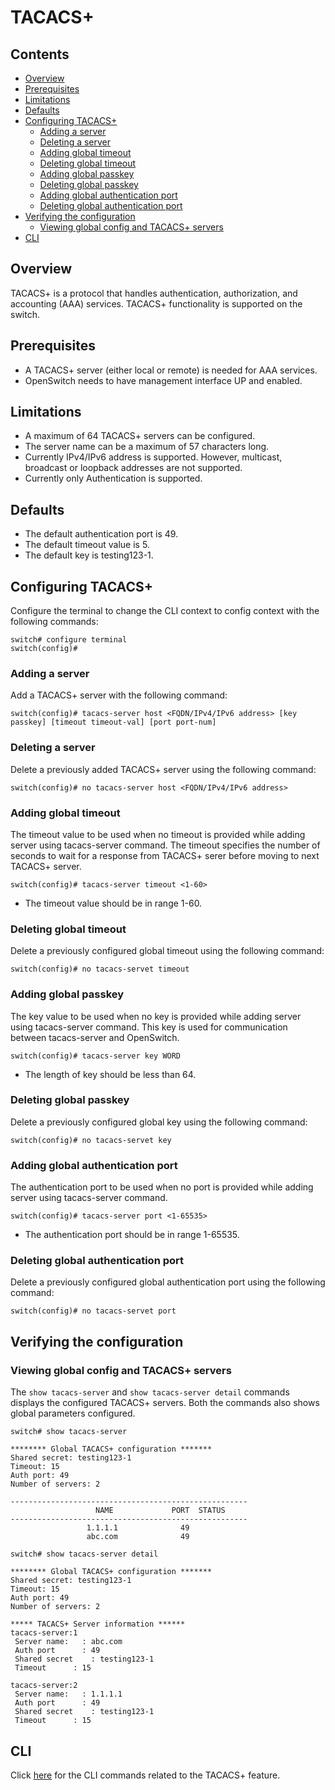 # TACACS+

## Contents

- [Overview](#overview)
- [Prerequisites](#prerequisites)
- [Limitations](#limitations)
- [Defaults](#defaults)
- [Configuring TACACS+](#configuring-tacacs)
  - [Adding a server](#adding-a-server)
  - [Deleting a server](#deleting-a-server)
  - [Adding global timeout](#adding-global-timeout)
  - [Deleting global timeout](#deleting-global-timeout)
  - [Adding global passkey](#adding-global-passkey)
  - [Deleting global passkey](#deleting-global-passkey)
  - [Adding global authentication port](#adding-global-authentication-port)
  - [Deleting global authentication port](#deleting-global-authentication-port)
- [Verifying the configuration](#verifying-the-configuration)
  - [Viewing global config and TACACS+ servers](#viewing-global-config-and-tacacs-servers)
- [CLI](#cli)

## Overview
TACACS+ is a protocol that handles authentication, authorization, and accounting (AAA) services. TACACS+ functionality is supported on the switch.

## Prerequisites
- A TACACS+ server (either local or remote) is needed for AAA services.
- OpenSwitch needs to have management interface UP and enabled.

## Limitations
- A maximum of 64 TACACS+ servers can be configured.
- The server name can be a maximum of 57 characters long.
- Currently IPv4/IPv6 address is supported. However, multicast, broadcast or loopback addresses are not supported.
- Currently only Authentication is supported.

## Defaults
- The default authentication port is 49.
- The default timeout value is 5.
- The default key is testing123-1.

## Configuring TACACS+
Configure the terminal to change the CLI context to config context with the following commands:
```
switch# configure terminal
switch(config)#
```

### Adding a server
Add a TACACS+ server with the following command:
```
switch(config)# tacacs-server host <FQDN/IPv4/IPv6 address> [key passkey] [timeout timeout-val] [port port-num]
```

### Deleting a server
Delete a previously added TACACS+ server using the following command:
```
switch(config)# no tacacs-server host <FQDN/IPv4/IPv6 address>
```

### Adding global timeout
The timeout value to be used when no timeout is provided while adding server using tacacs-server command. The timeout specifies the number of seconds to wait for a response from TACACS+ serer before moving to next TACACS+ server.

```
switch(config)# tacacs-server timeout <1-60>
```
- The timeout value should be in range 1-60.

### Deleting global timeout
Delete a previously configured global timeout using the following command:
```
switch(config)# no tacacs-servet timeout
```

### Adding global passkey
The key value to be used when no key is provided while adding server using tacacs-server command. This key is used for communication between tacacs-server and OpenSwitch.

```
switch(config)# tacacs-server key WORD
```
- The length of key should be less than 64.

### Deleting global passkey
Delete a previously configured global key using the following command:
```
switch(config)# no tacacs-servet key
```

### Adding global authentication port
The authentication port to be used when no port is provided while adding server using tacacs-server command.

```
switch(config)# tacacs-server port <1-65535>
```
- The authentication port should be in range 1-65535.

### Deleting global authentication port
Delete a previously configured global authentication port using the following command:
```
switch(config)# no tacacs-servet port
```

## Verifying the configuration
### Viewing global config and TACACS+ servers
The `show tacacs-server` and `show tacacs-server detail` commands displays the configured TACACS+ servers. Both the commands also shows global parameters configured.

```
switch# show tacacs-server

******** Global TACACS+ configuration *******
Shared secret: testing123-1
Timeout: 15
Auth port: 49
Number of servers: 2

-----------------------------------------------------
                   NAME             PORT  STATUS
-----------------------------------------------------
                 1.1.1.1              49
                 abc.com              49

```

```
switch# show tacacs-server detail

******** Global TACACS+ configuration *******
Shared secret: testing123-1
Timeout: 15
Auth port: 49
Number of servers: 2

***** TACACS+ Server information ******
tacacs-server:1
 Server name:   : abc.com
 Auth port      : 49
 Shared secret    : testing123-1
 Timeout      : 15

tacacs-server:2
 Server name:   : 1.1.1.1
 Auth port      : 49
 Shared secret    : testing123-1
 Timeout      : 15

```

## CLI
Click [here](/documents/user/tacacs_cli) for the CLI commands related to the TACACS+ feature.
